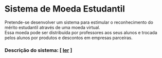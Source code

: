 # Sistema de Moeda Estudantil
Pretende-se desenvolver um sistema para estimular o reconhecimento do mérito estudantil através de uma moeda virtual.<br>
Essa moeda pode ser distribuída por professores aos seus alunos e trocada pelos alunos por produtos e descontos em empresas parceiras.

### Descrição do sistema: [ [ler](https://github.com/PhilippeVieira/MoedaEstudantil/blob/main/projeto/SystemDescription.md) ]

